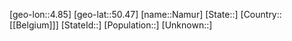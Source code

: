 ﻿---
location: [50.47,4.85]
mapzoom: [7,12] 
mapmarker: city 
type: City
tags:
- geo/City


SpocWebEntityId: 32728
isDeleted: false
confidential: public

---
[geo-lon::4.85]
[geo-lat::50.47]
[name::Namur]
[State::]
[Country::[[Belgium]]]
[StateId::]
[Population::]
[Unknown::]

